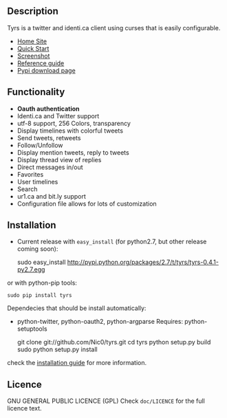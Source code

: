 Description
-----------

Tyrs is a twitter and identi.ca client using curses that is easily configurable.

- [Home Site](http://tyrs.nicosphere.net)
- [Quick Start](http://tyrs.nicosphere.net/quick_start.html)
- [Screenshot](http://tyrs.nicosphere.net/screenshot.html)
- [Reference guide](http://tyrs.nicosphere.net/reference.html)
- [Pypi download page](http://pypi.python.org/pypi/tyrs)

Functionality
--------------

- **Oauth authentication**
- Identi.ca and Twitter support
- utf-8 support, 256 Colors, transparency
- Display timelines with colorful tweets
- Send tweets, retweets
- Follow/Unfollow
- Display mention tweets, reply to tweets
- Display thread view of replies
- Direct messages in/out
- Favorites
- User timelines
- Search
- ur1.ca and bit.ly support
- Configuration file allows for lots of customization

Installation
------------

* Current release with `easy_install` (for python2.7, but other release coming soon):
    
    sudo easy_install http://pypi.python.org/packages/2.7/t/tyrs/tyrs-0.4.1-py2.7.egg

or with python-pip tools:

    sudo pip install tyrs

Dependecies that should be install automatically:
* python-twitter, python-oauth2, python-argparse
Requires: python-setuptools

    git clone git://github.com/Nic0/tyrs.git
    cd tyrs
    python setup.py build
    sudo python setup.py install

check the [installation guide](http://tyrs.nicosphere.net/reference.html#installation) for more information.

Licence
-------

GNU GENERAL PUBLIC LICENCE (GPL)
Check `doc/LICENCE` for the full licence text.
